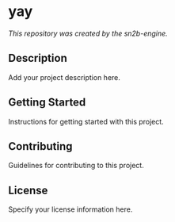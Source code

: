 # yay

_This repository was created by the sn2b-engine._

## Description

Add your project description here.

## Getting Started

Instructions for getting started with this project.

## Contributing

Guidelines for contributing to this project.

## License

Specify your license information here.
